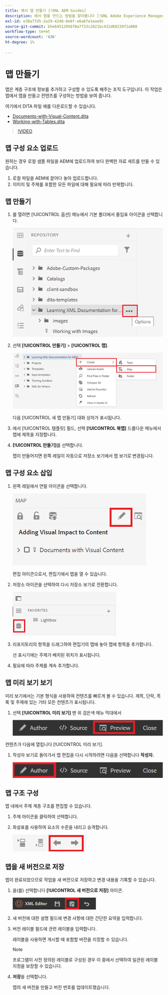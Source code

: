 ```yaml
---
title: 에서 맵 만들기 [!DNL AEM Guides]
description: 에서 맵을 만드는 방법을 알아봅니다 [!DNL Adobe Experience Manager Guides]
exl-id: e38a7fd5-2a29-4248-8e8f-e6a87e1eae9c
source-git-commit: b5e64512956f0a7f33c2021bc431d69239f2a088
workflow-type: tm+mt
source-wordcount: '436'
ht-degree: 1%

---
```


# 맵 만들기

맵은 계층 구조에 정보를 추가하고 구성할 수 있도록 해주는 조직 도구입니다. 이 작업은 맵에서 맵을 만들고 컨텐츠를 구성하는 방법을 보여 줍니다.

여기에서 DITA 파일 예를 다운로드할 수 있습니다.

* [Documents-with-Visual-Content.dita](assets/working-with-maps/Documents-with-Visual-Content.dita)
* [Working-with-Tables.dita](assets/working-with-maps/Working-with-Tables.dita)

>[!VIDEO](https://video.tv.adobe.com/v/336725?quality=12&learn=on)

## 맵 구성 요소 업로드

원하는 경우 로컬 샘플 파일을 AEM에 업로드하여 보다 완벽한 자료 세트를 만들 수 있습니다.

1. 로컬 파일을 AEM에 끌어다 놓아 업로드합니다.
1. 이미지 및 주제를 포함한 모든 파일에 대해 필요에 따라 반복합니다.

## 맵 만들기

1. 를 열려면 [!UICONTROL 옵션] 메뉴에서 기본 폴더에서 줄임표 아이콘을 선택합니다.

   ![줄임표 아이콘](images/lesson-8/ellipses-9.png)

1. 선택 **[!UICONTROL 만들기]** > **[!UICONTROL 맵]**.


   ![맵 만들기](images/lesson-8/create-map-with-markings.png)

   다음 [!UICONTROL 새 맵 만들기] 대화 상자가 표시됩니다.

1. 에서 [!UICONTROL 템플릿] 필드, 선택 **[!UICONTROL 북맵]** 드롭다운 메뉴에서 맵에 제목을 지정합니다.
1. **[!UICONTROL 만들기]**&#x200B;를 선택합니다.

   맵이 만들어지면 왼쪽 레일이 자동으로 저장소 보기에서 맵 보기로 변경됩니다.

## 맵 구성 요소 삽입

1. 왼쪽 레일에서 연필 아이콘을 선택합니다.

   ![편집 아이콘](images/lesson-8/pencil-icon.png)

   편집 아이콘으로서, 편집기에서 맵을 열 수 있습니다.

1. 저장소 아이콘을 선택하여 다시 저장소 보기로 전환합니다.

   ![저장소 아이콘](images/common/repository-icon.png)

1. 리포지토리의 항목을 드래그하여 편집기의 맵에 놓아 맵에 항목을 추가합니다.

   선 표시기에는 주제가 배치된 위치가 표시됩니다.

1. 필요에 따라 주제를 계속 추가합니다.

## 맵 미리 보기 보기

미리 보기에서는 기본 형식을 사용하여 컨텐츠를 빠르게 볼 수 있습니다. 제목, 단락, 목록 및 주제에 있는 기타 모든 컨텐츠가 표시됩니다.

1. 선택 **[!UICONTROL 미리 보기]** 맨 위 검은색 메뉴 막대에서

   ![미리 보기 단추](images/common/select-preview.png)

컨텐츠가 다음에 열립니다 [!UICONTROL 미리 보기].

1. 작성자 보기로 돌아가서 맵 편집을 다시 시작하려면 다음을 선택합니다 **작성자.**

   ![작성자 단추](images/lesson-5/author-map.png)

## 맵 구조 구성

맵 내에서 주제 계층 구조를 편집할 수 있습니다.

1. 주제 아이콘을 클릭하여 선택합니다.
2. 화살표를 사용하여 요소의 수준을 내리고 승격합니다.

   ![저장소 아이콘](images/lesson-8/left-right.png)

## 맵을 새 버전으로 저장

맵이 완료되었으므로 작업을 새 버전으로 저장하고 변경 내용을 기록할 수 있습니다.

1. 을(를) 선택합니다 **[!UICONTROL 새 버전으로 저장]** 아이콘.

   ![새 버전으로 저장 아이콘](images/common/save-as-new-version.png)

1. 새 버전에 대한 설명 필드에 변경 사항에 대한 간단한 요약을 입력합니다.

1. 버전 레이블 필드에 관련 레이블을 입력합니다.

   레이블을 사용하면 게시할 때 포함할 버전을 지정할 수 있습니다.

   >[!NOTE]
   > 
   > 프로그램이 사전 정의된 레이블로 구성된 경우 이 중에서 선택하여 일관된 레이블 지정을 보장할 수 있습니다.

1. **저장**&#x200B;을 선택합니다.

   맵의 새 버전을 만들고 버전 번호를 업데이트했습니다.

